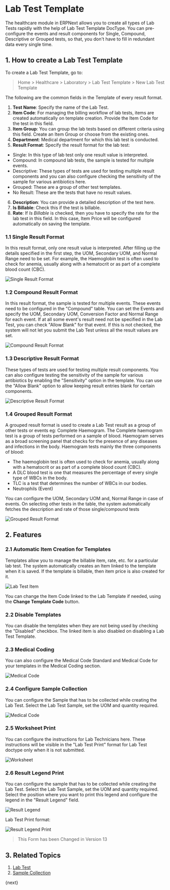 <!-- add-breadcrumbs -->
# Lab Test Template

The healthcare module in ERPNext allows you to create all types of Lab Tests rapidly with the help of Lab Test Template DocType. You can pre-configure the events and result components for Single, Compound, Descriptive or Grouped tests, so that, you don't have to fill in redundant data every single time.

## 1. How to create a Lab Test Template

To create a Lab Test Template, go to:

> Home > Healthcare > Laboratory > Lab Test Template > New Lab Test Template

The following are the common fields in the Template of every result format.

1. **Test Name**: Specify the name of the Lab Test.
2. **Item Code**: For managing the billing workflow of lab tests, items are created automatically on template creation. Provide the Item Code for the test in this field.
3. **Item Group**: You can group the lab tests based on different criteria using this field. Create an Item Group or choose from the existing ones.
4. **Department**: Medical department for which this lab test is conducted.
5. **Result Format**: Specify the result format for the lab test:
- Single: In this type of lab test only one result value is interpreted.
- Compound: In compound lab tests, the sample is tested for multiple events.
- Descriptive: These types of tests are used for testing multiple result components and you can also configure checking the sensitivity of the sample for various antibiotics here.
- Grouped: These are a group of other test templates.
- No Result: These are the tests that have no result values.
6. **Description**: You can provide a detailed description of the test here.
7. **Is Billable**: Check this if the test is billable.
8. **Rate**: If _Is Billable_ is checked, then you have to specify the rate for the lab test in this field. In this case, Item Price will be configured automatically on saving the template.

### 1.1 Single Result Format

In this result format, only one result value is interpreted. After filling up the details specified in the first step, the UOM, Secondary UOM, and Normal Range need to be set. For example, the Haemoglobin test is often used to check for anemia, usually along with a hematocrit or as part of a complete blood count (CBC).

![Single Result Format](/docs/assets/img/healthcare/single-result.png)

### 1.2 Compound Result Format

In this result format, the sample is tested for multiple events. These events need to be configured in the "Compound" table. You can set the Events and specify the UOM, Secondary UOM, Conversion Factor and Normal Range for each event. If at all some event's result need not be specified in the Lab Test, you can check "Allow Blank" for that event. If this is not checked, the system will not let you submit the Lab Test unless all the result values are set.

![Compound Result Format](/docs/assets/img/healthcare/compound-result.png)

### 1.3 Descriptive Result Format

These types of tests are used for testing multiple result components. You can also configure testing the sensitivity of the sample for various antibiotics by enabling the "Sensitivity" option in the template. You can use the "Allow Blank" option to allow keeping result entries blank for certain components.

![Descriptive Result Format](/docs/assets/img/healthcare/descriptive-result.png)

### 1.4 Grouped Result Format

A grouped result format is used to create a Lab Test result as a group of other tests or events eg: Complete Haemogram. The Complete haemogram test is a group of tests performed on a sample of blood. Haemogram serves as a broad screening panel that checks for the presence of any diseases and infections in the body. Haemogram tests mainly the three components of blood:
- The haemoglobin test is often used to check for anemia, usually along with a hematocrit or as part of a complete blood count (CBC).
- A DLC blood test is one that measures the percentage of every single type of WBCs in the body.
- TLC is a test that determines the number of WBCs in our bodies.
- Neutrophils (Event)

You can configure the UOM, Secondary UOM and, Normal Range in case of events. On selecting other tests in the table, the system automatically fetches the description and rate of those single/compound tests

![Grouped Result Format](/docs/assets/img/healthcare/grouped-result.png)

## 2. Features

### 2.1 Automatic Item Creation for Templates

Templates allow you to manage the billable item, rate, etc. for a particular lab test. The system automatically creates an Item linked to the template when it is saved. If the template is billable, then item price is also created for it.

![Lab Test Item](/docs/assets/img/healthcare/lab-test-item.png)

You can change the Item Code linked to the Lab Template if needed, using the **Change Template Code** button.

### 2.2 Disable Templates

You can disable the templates when they are not being used by checking the "Disabled" checkbox. The linked item is also disabled on disabling a Lab Test Template.

### 2.3 Medical Coding

You can also configure the Medical Code Standard and Medical Code for your templates in the Medical Coding section.

![Medical Code](/docs/assets/img/healthcare/lab-test-medical-code.png)

### 2.4 Configure Sample Collection

You can configure the Sample that has to be collected while creating the Lab Test. Select the Lab Test Sample, set the UOM and quantity required.

![Medical Code](/docs/assets/img/healthcare/lab-test-template-sample.png)

### 2.5 Worksheet Print

You can configure the instructions for Lab Technicians here. These instructions will be visible in the "Lab Test Print" format for Lab Test doctype only when it is not submitted.

![Worksheet](/docs/assets/img/healthcare/worksheet.png)

### 2.6 Result Legend Print

You can configure the sample that has to be collected while creating the Lab Test. Select the Lab Test Sample, set the UOM and quantity required. Select the position where you want to print this legend and configure the legend in the "Result Legend" field.

![Result Legend](/docs/assets/img/healthcare/result-legend.png)

Lab Test Print format:

![Result Legend Print](/docs/assets/img/healthcare/result-legend-print.png)

> This Form has been Changed in Version 13

## 3. Related Topics

1. [Lab Test](/docs/user/manual/en/healthcare/lab_test)
1. [Sample Collection](/docs/user/manual/en/healthcare/sample_collection)

{next}
